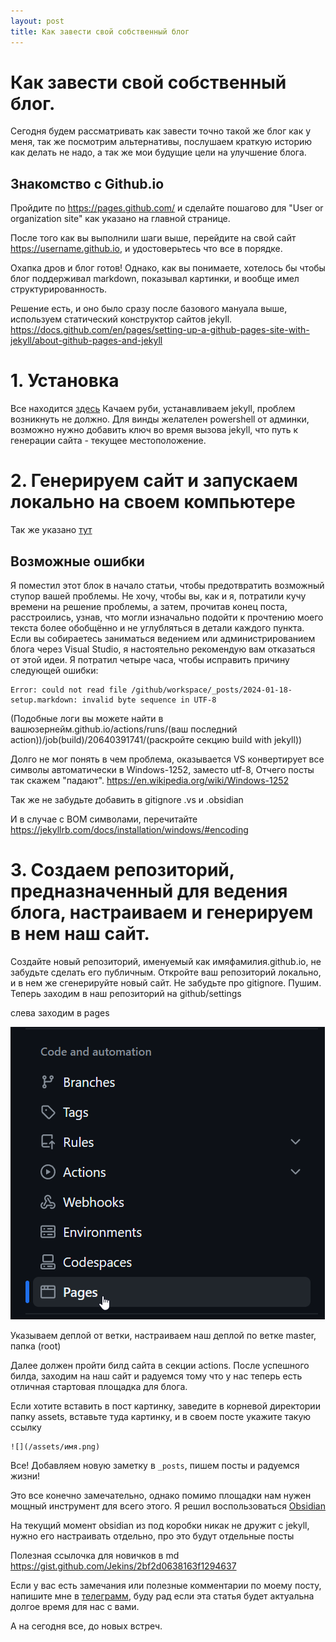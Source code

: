```yaml
---
layout: post
title: Как завести свой собственный блог
---
```

# Как завести свой собственный блог.

Сегодня будем рассматривать как завести точно такой же блог как у меня, так же посмотрим альтернативы, послушаем краткую историю как делать не надо, а так же мои будущие цели на улучшение блога.

## Знакомство с Github.io

Пройдите по https://pages.github.com/ и сделайте пошагово для "User or organization site" как указано на главной странице.

После того как вы выполнили шаги выше, перейдите на свой сайт https://username.github.io, и удостоверьтесь что все в порядке.

Охапка дров и блог готов! Однако, как вы понимаете, хотелось бы чтобы блог поддерживал markdown, показывал картинки, и вообще имел структурированность.

Решение есть, и оно было сразу после базового мануала выше, используем статический конструктор сайтов jekyll.
https://docs.github.com/en/pages/setting-up-a-github-pages-site-with-jekyll/about-github-pages-and-jekyll

# 1. Установка
Все находится [здесь](https://jekyllrb.com/docs/installation/)
Качаем руби, устанавливаем jekyll, проблем возникнуть не должно. Для винды желателен powershell от админки, возможно нужно добавить ключ во время вызова jekyll, что путь к генерации сайта - текущее местоположение.
# 2. Генерируем сайт и запускаем локально на своем компьютере
Так же указано [тут](https://jekyllrb.com/docs/step-by-step/01-setup/#build)
## Возможные ошибки
  
Я поместил этот блок в начало статьи, чтобы предотвратить возможный ступор вашей проблемы. Не хочу, чтобы вы, как и я, потратили кучу времени на решение проблемы, а затем, прочитав конец поста, расстроились, узнав, что могли изначально подойти к прочтению моего текста более обобщённо и не углубляться в детали каждого пункта. Если вы собираетесь заниматься ведением или администрированием блога через Visual Studio, я настоятельно рекомендую вам отказаться от этой идеи. Я потратил четыре часа, чтобы исправить причину следующей ошибки:

```
Error: could not read file /github/workspace/_posts/2024-01-18-setup.markdown: invalid byte sequence in UTF-8
```
(Подобные логи вы можете найти в вашюзернейм.github.io/actions/runs/(ваш последний action))/job(build)/20640391741/(раскройте секцию build with jekyll))

Долго не мог понять в чем проблема, оказывается VS конвертирует все символы автоматически в Windows-1252, заместо utf-8, Отчего посты так скажем "падают".
https://en.wikipedia.org/wiki/Windows-1252

Так же не забудьте добавить в gitignore .vs и .obsidian

И в случае с BOM символами, перечитайте https://jekyllrb.com/docs/installation/windows/#encoding

# 3. Создаем репозиторий, предназначенный для ведения блога, настраиваем и генерируем в нем наш сайт.
Создайте новый репозиторий, именуемый как имяфамилия.github.io, не забудьте сделать его публичным.
Откройте ваш репозиторий локально, и в нем же сгенерируйте новый сайт.
Не забудьте про gitignore.
Пушим.
Теперь заходим в наш репозиторий на github/settings

слева заходим в pages

![](/assets/20240123014930.png)

Указываем деплой от ветки, настраиваем наш деплой по ветке master, папка (root)


Далее должен пройти билд сайта в секции actions.
После успешного билда, заходим на наш сайт и радуемся тому что у нас теперь есть отличная стартовая площадка для блога.

Если хотите вставить в пост картинку, заведите в корневой директории папку assets, вставьте туда картинку, и в своем посте укажите такую ссылку

```
![](/assets/имя.png)
```

Все! Добавляем новую заметку в `_posts`, пишем посты и радуемся жизни!

Это все конечно замечательно, однако помимо площадки нам нужен мощный инструмент для всего этого. Я решил воспользоваться [Obsidian](https://obsidian.md/)

На текущий момент obsidian из под коробки никак не дружит с jekyll, нужно его настраивать отдельно, про это будут отдельные посты

Полезная ссылочка для новичков в md
https://gist.github.com/Jekins/2bf2d0638163f1294637

Если у вас есть замечания или полезные комментарии по моему посту, напишите мне в [телеграмм](https://t.me/Matkorimov), буду рад если эта статья будет актуальна долгое время для нас с вами.

А на сегодня все, до новых встреч.
